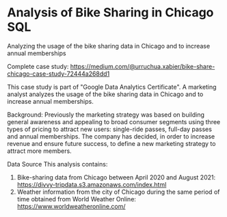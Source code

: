 # Analysis of Bike Sharing in Chicago SQL

Analyzing the usage of the bike sharing data in Chicago and to increase annual memberships

Complete case study: https://medium.com/@urruchua.xabier/bike-share-chicago-case-study-72444a268dd1

This case study is part of "Google Data Analytics Certificate". A marketing analyst analyzes the usage of the bike sharing data in Chicago and to increase annual memberships.

Background: Previously the marketing strategy was based on building general awareness and appealing to broad consumer segments using three types of pricing to attract new users: single-ride passes, full-day passes and annual memberships. The company has decided, in order to increase revenue and ensure future success, to define a new marketing strategy to attract more members.

Data Source This analysis contains:

1. Bike-sharing data from Chicago between April 2020 and August 2021: https://divvy-tripdata.s3.amazonaws.com/index.html
2. Weather information from the city of Chicago during the same period of time obtained from World Weather Online: https://www.worldweatheronline.com/
